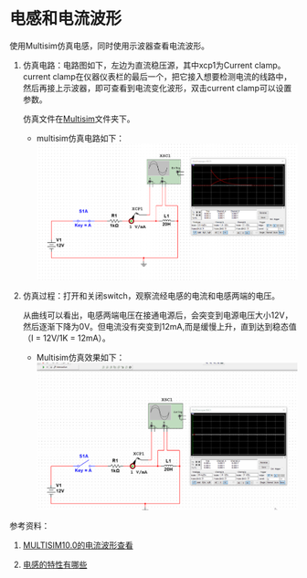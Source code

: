 # 电感和电流波形

使用Multisim仿真电感，同时使用示波器查看电流波形。

1. 仿真电路：电路图如下，左边为直流稳压源，其中xcp1为Current clamp。current clamp在仪器仪表栏的最后一个，把它接入想要检测电流的线路中，然后再接上示波器，即可查看到电流变化波形，双击current clamp可以设置参数。  

    仿真文件在[Multisim](https://github.com/nostalgia-w/always_forget/tree/master/2019/0313/Multisim)文件夹下。  

    * multisim仿真电路如下：  
![电路图](https://raw.githubusercontent.com/nostalgia-w/always_forget/master/2019/0313/img/Circuit_diagram.png)

2. 仿真过程：打开和关闭switch，观察流经电感的电流和电感两端的电压。  

    从曲线可以看出，电感两端电压在接通电源后，会突变到电源电压大小12V，然后逐渐下降为0V。但电流没有突变到12mA,而是缓慢上升，直到达到稳态值（I = 12V/1K = 12mA）。

    * Multisim仿真效果如下：  
![仿真gif](https://raw.githubusercontent.com/nostalgia-w/always_forget/master/2019/0313/img/Inductance_and_Current_waveform.gif)

参考资料：  

1. [MULTISIM10.0的电流波形查看](http://bbs.elecfans.com/forum.php?mod=viewthread&ordertype=1&tid=283217)  

2. [电感的特性有哪些](http://m.elecfans.com/article/815378.html)